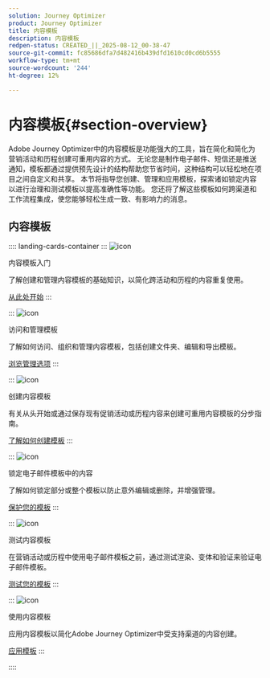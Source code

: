 ```yaml
---
solution: Journey Optimizer
product: Journey Optimizer
title: 内容模板
description: 内容模板
redpen-status: CREATED_||_2025-08-12_00-38-47
source-git-commit: fc85686dfa7d482416b439dfd1610cd0cd6b5555
workflow-type: tm+mt
source-wordcount: '244'
ht-degree: 12%

---
```



# 内容模板{#section-overview}

Adobe Journey Optimizer中的内容模板是功能强大的工具，旨在简化和简化为营销活动和历程创建可重用内容的方式。 无论您是制作电子邮件、短信还是推送通知，模板都通过提供预先设计的结构帮助您节省时间，这种结构可以轻松地在项目之间自定义和共享。 本节将指导您创建、管理和应用模板，探索诸如锁定内容以进行治理和测试模板以提高准确性等功能。 您还将了解这些模板如何跨渠道和工作流程集成，使您能够轻松生成一致、有影响力的消息。

## 内容模板

:::: landing-cards-container
:::
![icon](https://cdn.experienceleague.adobe.com/icons/circle-play.svg)

内容模板入门

了解创建和管理内容模板的基础知识，以简化跨活动和历程的内容重复使用。

[从此处开始](../using/content-management/content-templates.md)
:::

:::
![icon](https://cdn.experienceleague.adobe.com/icons/list-check.svg)

访问和管理模板

了解如何访问、组织和管理内容模板，包括创建文件夹、编辑和导出模板。

[浏览管理选项](../using/content-management/access-content-templates.md)
:::

:::
![icon](https://cdn.experienceleague.adobe.com/icons/puzzle-piece.svg)

创建内容模板

有关从头开始或通过保存现有促销活动或历程内容来创建可重用内容模板的分步指南。

[了解如何创建模板](../using/content-management/create-content-templates.md)
:::

:::
![icon](https://cdn.experienceleague.adobe.com/icons/shield-halved.svg)

锁定电子邮件模板中的内容

了解如何锁定部分或整个模板以防止意外编辑或删除，并增强管理。

[保护您的模板](../using/content-management/content-locking.md)
:::

:::
![icon](https://cdn.experienceleague.adobe.com/icons/gear.svg)

测试内容模板

在营销活动或历程中使用电子邮件模板之前，通过测试渲染、变体和验证来验证电子邮件模板。

[测试您的模板](../using/content-management/test-content-templates.md)
:::

:::
![icon](https://cdn.experienceleague.adobe.com/icons/bullseye.svg)

使用内容模板

应用内容模板以简化Adobe Journey Optimizer中受支持渠道的内容创建。

[应用模板](../using/content-management/use-content-templates.md)
:::

::::

